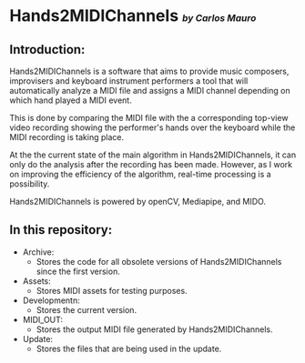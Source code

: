 # Hands2MIDIChannels <font size="3" >_by Carlos Mauro_ </font>

## Introduction:

Hands2MIDIChannels is a software that aims to provide music composers, improvisers and keyboard instrument performers a tool that will automatically analyze a MIDI file and assigns a MIDI channel depending on which hand played a MIDI event.

This is done by comparing the MIDI file with the a corresponding top-view video recording showing the performer's hands over the keyboard while the MIDI recording is taking place.

At the the current state of the main algorithm in Hands2MIDIChannels, it can only do the analysis after the recording has been made. However, as I work on improving the efficiency of the algorithm, real-time processing is a possibility.

Hands2MIDIChannels is powered by openCV, Mediapipe, and MIDO.

## In this repository:

- Archive:
  - Stores the code for all obsolete versions of Hands2MIDIChannels since the first version.
- Assets:
  - Stores MIDI assets for testing purposes.
- Developmentn:
  - Stores the current version.
- MIDI_OUT:
  - Stores the output MIDI file generated by Hands2MIDIChannels.
- Update:
  - Stores the files that are being used in the update.
